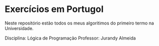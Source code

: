 # Exercícios em Portugol

 Neste repositório estão todos os meus algoritimos do primeiro termo na 
 Universidade. 

 Disciplina: Lógica de Programação 
 Professor: Jurandy Almeida
